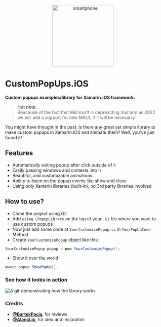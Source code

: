 <p align="center">
  <img width="199" height="199" src="https://i.imgur.com/32FqQY0.png" alt="smartphone">
</p>

# CustomPopUps.iOS

**Custom popups examples/library for Xamarin.iOS framework.**

> **Hot note**:<br>
> Beacause of the fact that Microsoft is depreacting Xamarin as 2022
> we will add a support for new MAUI, If it will be necesarry.

You might have thought in the past: is there any great yet simple library to make custom popups in Xamarin.IOS and animate them? Well, you've just found it!

## Features 

- Automatically exiting popup after click outside of it
- Easily passing windows and contexts into it
- Beautiful, and customizable animations
- Ability to listen on the popup events like show and close
- Using only Xamarin libraries (built-in), no 3rd party libraries involved

## How to use?

- Clone the project using Git<br>
- Add `using CPopupLibrary` on the top of your `.cs` file where you want to use custom popups
- Now just add some code at `YourCustomizePopup.cs` in `YourPopUpCode` Method
- Create `YourCustomizePopup` object like this:<br>
```csharp
YourCustomizePopup popup = new YourCustomizePopup();
```
- Show it over the world
```csharp
await popup.ShowPopUp();
```

### See how it looks in action
![A gif demonstrating how the library works](https://i.imgur.com/tpLGIic.gif)

### Credits

- [**@BartekPacia**](https://github.com/bartekpacia), for reviews
- [**@AlancLiu**](https://stackoverflow.com/users/6228063/alanc-liu), for idea and insipration
